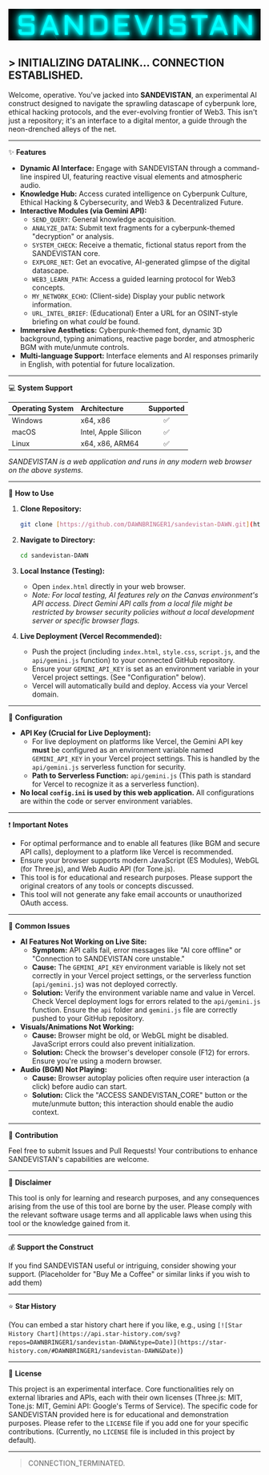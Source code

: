 ![SANDEVISTAN Logo](./assets/SANDEVISTAN.png) 

## > INITIALIZING DATALINK... CONNECTION ESTABLISHED.

Welcome, operative. You've jacked into **SANDEVISTAN**, an experimental AI construct designed to navigate the sprawling datascape of cyberpunk lore, ethical hacking protocols, and the ever-evolving frontier of Web3. This isn't just a repository; it's an interface to a digital mentor, a guide through the neon-drenched alleys of the net.

---

✨ **Features**

* **Dynamic AI Interface:** Engage with SANDEVISTAN through a command-line inspired UI, featuring reactive visual elements and atmospheric audio.
* **Knowledge Hub:** Access curated intelligence on Cyberpunk Culture, Ethical Hacking & Cybersecurity, and Web3 & Decentralized Future.
* **Interactive Modules (via Gemini API):**
    * `SEND_QUERY`: General knowledge acquisition.
    * `ANALYZE_DATA`: Submit text fragments for a cyberpunk-themed "decryption" or analysis.
    * `SYSTEM_CHECK`: Receive a thematic, fictional status report from the SANDEVISTAN core.
    * `EXPLORE_NET`: Get an evocative, AI-generated glimpse of the digital datascape.
    * `WEB3_LEARN_PATH`: Access a guided learning protocol for Web3 concepts.
    * `MY_NETWORK_ECHO`: (Client-side) Display your public network information.
    * `URL_INTEL_BRIEF`: (Educational) Enter a URL for an OSINT-style briefing on what *could* be found.
* **Immersive Aesthetics:** Cyberpunk-themed font, dynamic 3D background, typing animations, reactive page border, and atmospheric BGM with mute/unmute controls.
* **Multi-language Support:** Interface elements and AI responses primarily in English, with potential for future localization.

---

💻 **System Support**

| Operating System | Architecture         | Supported |
| :--------------- | :------------------- | :-------: |
| Windows          | x64, x86             |     ✅    |
| macOS            | Intel, Apple Silicon |     ✅    |
| Linux            | x64, x86, ARM64      |     ✅    |

*SANDEVISTAN is a web application and runs in any modern web browser on the above systems.*

---

👀 **How to Use**

1.  **Clone Repository:**
    ```bash
    git clone [https://github.com/DAWNBRINGER1/sandevistan-DAWN.git](https://github.com/DAWNBRINGER1/sandevistan-DAWN.git)
    ```
2.  **Navigate to Directory:**
    ```bash
    cd sandevistan-DAWN
    ```
3.  **Local Instance (Testing):**
    * Open `index.html` directly in your web browser.
    * *Note: For local testing, AI features rely on the Canvas environment's API access. Direct Gemini API calls from a local file might be restricted by browser security policies without a local development server or specific browser flags.*

4.  **Live Deployment (Vercel Recommended):**
    * Push the project (including `index.html`, `style.css`, `script.js`, and the `api/gemini.js` function) to your connected GitHub repository.
    * Ensure your `GEMINI_API_KEY` is set as an environment variable in your Vercel project settings. (See "Configuration" below).
    * Vercel will automatically build and deploy. Access via your Vercel domain.

---

📝 **Configuration**

* **API Key (Crucial for Live Deployment):**
    * For live deployment on platforms like Vercel, the Gemini API key **must** be configured as an environment variable named `GEMINI_API_KEY` in your Vercel project settings. This is handled by the `api/gemini.js` serverless function for security.
    * **Path to Serverless Function:** `api/gemini.js` (This path is standard for Vercel to recognize it as a serverless function).
* **No local `config.ini` is used by this web application.** All configurations are within the code or server environment variables.

---

❗ **Important Notes**

* For optimal performance and to enable all features (like BGM and secure API calls), deployment to a platform like Vercel is recommended.
* Ensure your browser supports modern JavaScript (ES Modules), WebGL (for Three.js), and Web Audio API (for Tone.js).
* This tool is for educational and research purposes. Please support the original creators of any tools or concepts discussed.
* This tool will not generate any fake email accounts or unauthorized OAuth access.

---

🚨 **Common Issues**

* **AI Features Not Working on Live Site:**
    * **Symptom:** API calls fail, error messages like "AI core offline" or "Connection to SANDEVISTAN core unstable."
    * **Cause:** The `GEMINI_API_KEY` environment variable is likely not set correctly in your Vercel project settings, or the serverless function (`api/gemini.js`) was not deployed correctly.
    * **Solution:** Verify the environment variable name and value in Vercel. Check Vercel deployment logs for errors related to the `api/gemini.js` function. Ensure the `api` folder and `gemini.js` file are correctly pushed to your GitHub repository.
* **Visuals/Animations Not Working:**
    * **Cause:** Browser might be old, or WebGL might be disabled. JavaScript errors could also prevent initialization.
    * **Solution:** Check the browser's developer console (F12) for errors. Ensure you're using a modern browser.
* **Audio (BGM) Not Playing:**
    * **Cause:** Browser autoplay policies often require user interaction (a click) before audio can start.
    * **Solution:** Click the "ACCESS SANDEVISTAN_CORE" button or the mute/unmute button; this interaction should enable the audio context.

---

🤩 **Contribution**

Feel free to submit Issues and Pull Requests! Your contributions to enhance SANDEVISTAN's capabilities are welcome.

---

📩 **Disclaimer**

This tool is only for learning and research purposes, and any consequences arising from the use of this tool are borne by the user. Please comply with the relevant software usage terms and all applicable laws when using this tool or the knowledge gained from it.

---

💰 **Support the Construct**

If you find SANDEVISTAN useful or intriguing, consider showing your support.
(Placeholder for "Buy Me a Coffee" or similar links if you wish to add them)

---

⭐ **Star History**

(You can embed a star history chart here if you like, e.g., using `[![Star History Chart](https://api.star-history.com/svg?repos=DAWNBRINGER1/sandevistan-DAWN&type=Date)](https://star-history.com/#DAWNBRINGER1/sandevistan-DAWN&Date)`)

---

📝 **License**

This project is an experimental interface. Core functionalities rely on external libraries and APIs, each with their own licenses (Three.js: MIT, Tone.js: MIT, Gemini API: Google's Terms of Service). The specific code for SANDEVISTAN provided here is for educational and demonstration purposes.
Please refer to the `LICENSE` file if you add one for your specific contributions. (Currently, no `LICENSE` file is included in this project by default).

---

> CONNECTION_TERMINATED.
</markdown>
